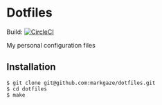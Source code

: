 # Dotfiles

Build: [![CircleCI](https://circleci.com/gh/MarkGaze/dotfiles.svg?style=svg)](https://circleci.com/gh/MarkGaze/dotfiles)

My personal configuration files

## Installation

```
$ git clone git@github.com:markgaze/dotfiles.git
$ cd dotfiles
$ make
```
